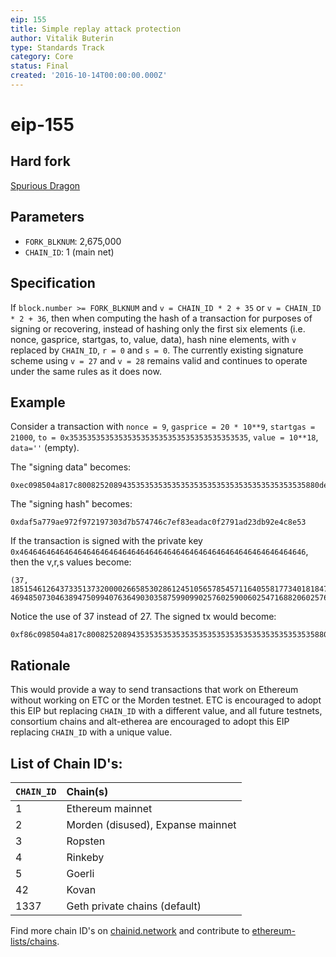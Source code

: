 ```yaml
---
eip: 155
title: Simple replay attack protection
author: Vitalik Buterin
type: Standards Track
category: Core
status: Final
created: '2016-10-14T00:00:00.000Z'
---
```


# eip-155

## Hard fork

[Spurious Dragon](https://github.com/ethereum/EIPs/blob/master/EIPS/eip-607.md)

## Parameters

* `FORK_BLKNUM`: 2,675,000
* `CHAIN_ID`: 1 \(main net\)

## Specification

If `block.number >= FORK_BLKNUM` and `v = CHAIN_ID * 2 + 35` or `v = CHAIN_ID * 2 + 36`, then when computing the hash of a transaction for purposes of signing or recovering, instead of hashing only the first six elements \(i.e. nonce, gasprice, startgas, to, value, data\), hash nine elements, with `v` replaced by `CHAIN_ID`, `r = 0` and `s = 0`. The currently existing signature scheme using `v = 27` and `v = 28` remains valid and continues to operate under the same rules as it does now.

## Example

Consider a transaction with `nonce = 9`, `gasprice = 20 * 10**9`, `startgas = 21000`, `to = 0x3535353535353535353535353535353535353535`, `value = 10**18`, `data=''` \(empty\).

The "signing data" becomes:

```text
0xec098504a817c800825208943535353535353535353535353535353535353535880de0b6b3a764000080018080
```

The "signing hash" becomes:

```text
0xdaf5a779ae972f972197303d7b574746c7ef83eadac0f2791ad23db92e4c8e53
```

If the transaction is signed with the private key `0x4646464646464646464646464646464646464646464646464646464646464646`, then the v,r,s values become:

```text
(37, 18515461264373351373200002665853028612451056578545711640558177340181847433846, 46948507304638947509940763649030358759909902576025900602547168820602576006531)
```

Notice the use of 37 instead of 27. The signed tx would become:

```text
0xf86c098504a817c800825208943535353535353535353535353535353535353535880de0b6b3a76400008025a028ef61340bd939bc2195fe537567866003e1a15d3c71ff63e1590620aa636276a067cbe9d8997f761aecb703304b3800ccf555c9f3dc64214b297fb1966a3b6d83
```

## Rationale

This would provide a way to send transactions that work on Ethereum without working on ETC or the Morden testnet. ETC is encouraged to adopt this EIP but replacing `CHAIN_ID` with a different value, and all future testnets, consortium chains and alt-etherea are encouraged to adopt this EIP replacing `CHAIN_ID` with a unique value.

## List of Chain ID's:

| `CHAIN_ID` | Chain\(s\) |
| :--- | :--- |
| 1 | Ethereum mainnet |
| 2 | Morden \(disused\), Expanse mainnet |
| 3 | Ropsten |
| 4 | Rinkeby |
| 5 | Goerli |
| 42 | Kovan |
| 1337 | Geth private chains \(default\) |

Find more chain ID's on [chainid.network](https://chainid.network) and contribute to [ethereum-lists/chains](https://github.com/ethereum-lists/chains).


